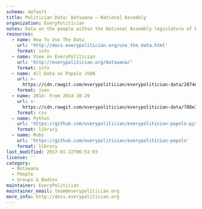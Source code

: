 ```yaml
---
schema: default
title: Politician Data: Botswana — National Assembly
organization: EveryPolitician
notes: Data on the people within the National Assembly legislature of Botswana.
resources:
  - name: How To Use The Data
    url: 'http://docs.everypolitician.org/use_the_data.html'
    format: info
  - name: View on EveryPolitician
    url: 'http://everypolitician.org/botswana/'
    format: info
  - name: All Data as Popolo JSON
    url: >-
      https://cdn.rawgit.com/everypolitician/everypolitician-data/2874d65ee994b53d0d078517e17fe7dfcc36afa7/data/Botswana/Assembly/ep-popolo-v1.0.json
    format: json
  - name: 2014: From 2014-10-29
    url: >-
      https://cdn.rawgit.com/everypolitician/everypolitician-data/788e7eab474c44848233788bb31643508b401a6e/data/Botswana/Assembly/term-2014.csv
    format: csv
  - name: Python
    url: 'https://github.com/everypolitician/everypolitician-popolo-python'
    format: library
  - name: Ruby
    url: 'https://github.com/everypolitician/everypolitician-popolo'
    format: library
last_modified: 2017-01-22T06:51:03
license: ''
category:
  - Botswana
  - People
  - Groups & Bodies
maintainer: EveryPolitician
maintainer_email: team@everypolitician.org
more_info: http://docs.everypolitician.org
---
```


